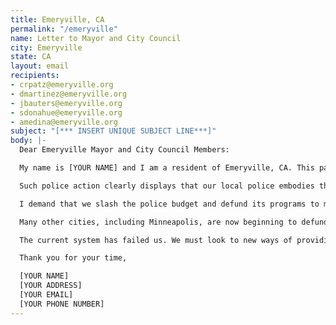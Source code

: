 ```yaml
---
title: Emeryville, CA
permalink: "/emeryville"
name: Letter to Mayor and City Council
city: Emeryville
state: CA
layout: email
recipients:
- crpatz@emeryville.org
- dmartinez@emeryville.org
- jbauters@emeryville.org
- sdonahue@emeryville.org
- amedina@emeryville.org
subject: "[*** INSERT UNIQUE SUBJECT LINE***]"
body: |-
  Dear Emeryville Mayor and City Council Members:

  My name is [YOUR NAME] and I am a resident of Emeryville, CA. This past week, our nation has been gripped by protests calling for a rapid and meaningful reconsideration of the role of policing in communities as well as an end to racism and anti-Blackness in America. Our little town experienced some of the righteous and valid anger that Black communities have felt for centuries. Our police force's response was less than acceptable. Videos of the Gamestop loot showed police using what looked like flash-bang grenades to disperse those kids. Studies showing that flash bangs cause permanent hearing damage, and I was appalled that police would use such weapons against their own communities. Moreover, the fact that such weapons were used against kids--it was a Gamestop after all--was even more infuriating. We may have an interest to protect property, but that interest can never overcome our interest to protect people. Gamestop has insurance, those kids, on the other hand, will continue to deal with the same systemic issues that they, their parents, and generations before them have had to face.

  Such police action clearly displays that our local police embodies the same problems being marched against all across our country. At the same time, we spend more on police than any other department: 31% of our budget. Community services amounted to just 8%.

  I demand that we slash the police budget and defund its programs to meaningfully reallocate funds towards social programs and resources that support housing, jobs, education, health care, child care, and other critical community needs. I demand a budget that supports community wellbeing, instead of empowering police to physically hurt community members while solving none of the underlying issues. Further, police reform cannot help us, that much is clear. Instead we must move away from militaristic services provided by the polices to people-oriented services that try to resolve problems in the community, rather than beating them down.

  Many other cities, including Minneapolis, are now beginning to defund their police departments. It is possible, and we can look to them for guidance.

  The current system has failed us. We must look to new ways of providing a safe environment to everyone in our community and reimagining the role of police in our little town.

  Thank you for your time,

  [YOUR NAME]
  [YOUR ADDRESS]
  [YOUR EMAIL]
  [YOUR PHONE NUMBER]
---
```


